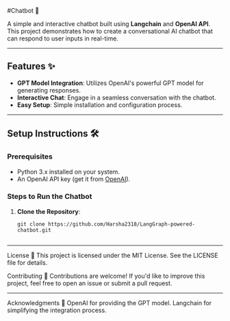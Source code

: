 
#Chatbot 🤖

A simple and interactive chatbot built using **Langchain** and **OpenAI API**. This project demonstrates how to create a conversational AI chatbot that can respond to user inputs in real-time.

---

## Features ✨
- **GPT Model Integration**: Utilizes OpenAI's powerful GPT model for generating responses.
- **Interactive Chat**: Engage in a seamless conversation with the chatbot.
- **Easy Setup**: Simple installation and configuration process.

---

## Setup Instructions 🛠️

### Prerequisites
- Python 3.x installed on your system.
- An OpenAI API key (get it from [OpenAI](https://platform.openai.com/)).

### Steps to Run the Chatbot
1. **Clone the Repository**:
   ```bash/Terminal
   git clone https://github.com/Harsha2318/LangGraph-powered-chatbot.git


---

License 📄
This project is licensed under the MIT License. See the LICENSE file for details.

Contributing 🤝
Contributions are welcome! If you'd like to improve this project, feel free to open an issue or submit a pull request.

---

Acknowledgments 🙏
OpenAI for providing the GPT model.
Langchain for simplifying the integration process.
